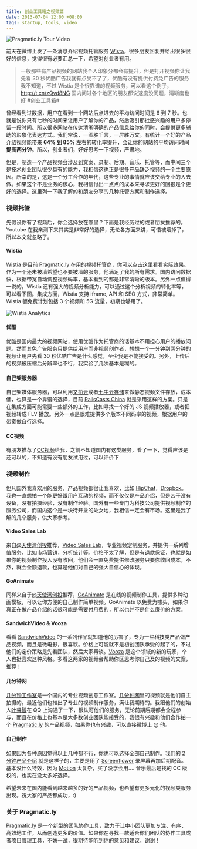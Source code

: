 ```yaml
---
title: 创业工具箱之视频篇
date: 2013-07-04 12:00 +08:00
tags: startup, tools, video
---
```


![Pragmatic.ly Tour Video](video-for-startup/example.png)

前天在微博上发了一条消息介绍视频托管服务 [Wista](http://wistia.com)，很多朋友回复并给出很多很好的信息，觉得很有必要汇总一下，希望对创业者有用。

<blockquote>
    <p>一般那些有产品视频的网站我个人印象分都会有提升，但是打开视频你让我先看 30 秒优酷广告我就有点受不了了，优酷有没有提供付费免广告的服务我不知道，不过 Wistia 是个很靠谱的视频服务，可以看这个例子，<a href='http://t.cn/zQvd8NG' target='_blank'>http://t.cn/zQvd8NG</a> 国内问过各个地区的朋友都说速度没问题，清晰度也好 #创业工具箱#</p>
</blockquote>

曾经看到过数据，用户在看到一个网站后点进去的平均访问时间是 6 到 7 秒。也就是说你只有七秒的时间来让用户了解你的产品，然后吸引那批感兴趣的用户多停留一段时间。所以很多网站在传达清晰明确的产品信息给你的同时，会提供更多辅助的形象化表达方式。我们常说，一图胜千言，一屏胜万文。有统计一个好的产品介绍视频能带来 <strong>64% 到 85%</strong> 左右的转化率提升，会让你的网站的平均访问时间<strong>提高两分钟</strong>。所以，创业者们，好好思考一下视频，严肃地。

但是，制造一个产品视频会涉及到文案、录制、后期、音乐、托管等，而中间三个是技术创业团队很少具有的能力，我相信这也正是很多产品缺乏视频的一个主要原因。所幸的是，这是一个分工合作的年代，这些专业的事情就应该交给专业的人去做。如果这个不是业务的核心，我相信付出一点点的成本来寻求更好的回报是个更好的选择。这里列一下我了解的和朋友分享的几种托管方案和制作选择。

### 视频托管

先假设你有了视频后，你会选择放在哪里？下面是我经历过的或者朋友推荐的。Youtube 在我亲测下来其实是非常好的选择，无论各方面来讲，可惜被墙掉了，所以本文就忽略了。

#### Wistia

[Wistia](http://wistia.com) 是目前 [Pragmatic.ly](https://pragmatic.ly) 在用的视频托管商，你可以[点击这里](https://pragmatic.ly/tour)看看实际效果。作为一个还未被墙希望也不要被墙的服务，他满足了我的所有需求。国内访问数据快，根据带宽自动调整视频码率，基本看到的都是非常清晰的版本。另外一点值得一说的，Wistia 还有强大的视频分析能力，可以通过这个分析视频的转化率等，可以看下图。集成方面，Wistia 支持 iframe, API 和 SEO 方式，非常简单。Wistia 额免费计划包括 3 个视频和 5G 流量，初期也够用了。

![Wistia Analytics](video-for-startup/wistia-analytics.png)

#### 优酷

优酷是国内最大的视频网站，使用优酷作为托管商的话基本不用担心用户的播放问题。然而其免广告服务只提供给用户而非视频创作者，想想一个一分钟到两分钟的视频让用户先看 30 秒优酷广告是什么感觉，至少我是不能接受的。另外，上传后的视频被压缩后分辨率也不行，我实验了几次基本是糊的。

#### 自己架服务器

自己架媒体服务器，可以利用[又拍云](http://upyun.com)或者[七牛云存储](http://qiniu.com)来做静态视频文件存放，成本低，也算是一个靠谱的选择，目前 [RailsCasts China](http://railscasts-china.com) 就是采用这样的方案。只是在集成方面可能需要一些额外的工作，比如寻找一个好的 JS 视频播放器，或者把视频转成 FLV 播放。另外一点是很难提供多个版本不同码率的视频，根据用户的带宽做自行选择。

#### CC视频

有朋友推荐了[CC视频](http://www.bokecc.com/)给我，之前不知道国内有这类服务，看了一下，觉得应该是还可以的，不知道有没有朋友试用过，可以评价下


### 视频制作

但凡国外我喜欢用的服务，产品视频都很让我喜欢，比如 [HipChat](https://hipchat.com)，[Dropbox](https://dropbox.com)。我也一直想拍一个能更好跟用户互动的视频，而不仅仅是产品介绍，但是苦于没有设备，没有拍摄经验，没有制作经验。国外有一些专门为科技公司提供视频制作的服务公司，而国内这个是一块待开垦的处女地，我相信一定会有市场。这里是我了解的几个服务，供大家参考。

#### Video Sales Lab

来自[@天使湾创投](http://weibo.com/tisiwi)推荐，[Video Sales Lab](http://videosaleslab.com/)，专业视频定制服务，并提供一系列增值服务，比如市场营销，分析统计等。价格不太了解，但是有退款保证，也就是如果你的视频制作投入没有收回，他们会一直免费提供修改服务只要你收回成本，不然，就会全额退款，也算是他们对自己的强大自信心的体现。

#### GoAnimate

同样来自于[@天使湾创投](http://weibo.com/tisiwi)推荐，[GoAnimate](http://goanimate.com) 是在线的视频制作工具，提供多种动画模板，可以让你方便的自己制作简单视频。GoAnimate 以免费为噱头，如果你真正在做产品介绍的话很可能是需要付月费的，所以也并不是什么廉价的方案。

#### SandwichVideo & Vooza

看看 [SandwichVideo](http://sandwichvideo.com/) 的一系列作品就知道他的厉害了，专为一些科技类产品做产品视频，而且是微电影，很喜欢。价格上可能就不是初创团队承受的起了的，不过他们的定价策略是先看团队，然后大家再谈。[Vooza](http://vooza.com/) 是这个领域的新的玩家，个人也挺喜欢这种风格。多看这两家的视频会帮助你区思考你自己及的视频的文案，推荐！

#### 几分钟网

[几分钟工作室](http://www.jifenzhong.com/sub/video_studio.html)是一个国内的专业视频创意工作室。[几分钟网](http://jifenzhong.com)里的视频就是他们自主拍摄的。最近他们也推出了专业的视频制作服务，满让我期待的。我跟他们的创始人[叶睿智](http://weibo.com/yeruizhi)在 QQ 上沟通了一下，很认可他们的服务，无论前期后期都会全程参与，而且在价格上也基本是大多数创业团队能接受的，我很有兴趣和他们合作拍一个 [Pragmatic.ly](https://pragmatic.ly) 的产品视频，如果你也有兴趣，可以直接微博上 @ 他。

#### 自己制作

如果因为各种原因觉得以上几种都不行，你也可以选择全部自己制作。我们的 [2 分钟产品介绍](https://pragmatic.ly/tour) 就是这样子的，主要是用了 [Screenflower](http://www.telestream.net/screenflow/) 录屏幕再加后期配音。基本没什么特效，因为 [Motion](https://www.apple.com/finalcutpro/motion/) 太复杂，买了没学会用....  音乐最后是找的 CC 版权的，也实在没太多好选择。

希望未来在国内能看到越来越多的好的产品视频，也希望有更多元化的视频类服务出现。祝大家的产品都成功，:)


### 关于 Pragmatic.ly

[Pragmatic.ly](https://pragmatic.ly) 是一个新型的团队协作工具，致力于让中小团队更加专注、有序、高效地工作，从而创造更多的价值。如果你在寻找一款适合你们团队的协作工具或者项目管理工具，不妨一试，很期待能听到你的意见和建议，谢谢！
